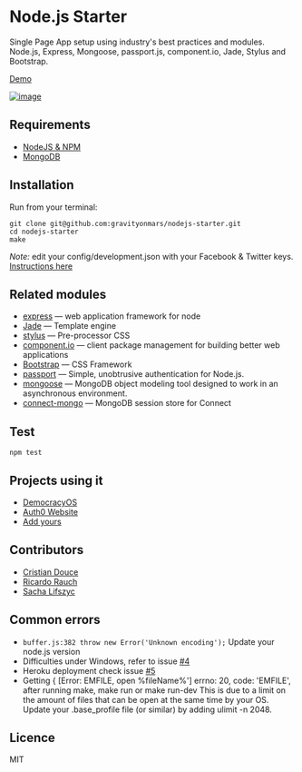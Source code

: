 # Node.js Starter
Single Page App setup using industry's best practices and modules.
Node.js, Express, Mongoose, passport.js, component.io, Jade, Stylus and Bootstrap.

[Demo](http://nodejs-starter.herokuapp.com)

[![image](https://i.cloudup.com/ls3TZxQeMb.png)](https://cloudup.com/c9m73vDrkZk)


## Requirements
* [NodeJS & NPM](http://nodejs.org/download)
* [MongoDB](http://www.mongodb.org/downloads)

## Installation

Run from your terminal:

    git clone git@github.com:gravityonmars/nodejs-starter.git
    cd nodejs-starter
    make 

*Note:* edit your config/development.json with your Facebook & Twitter keys. [Instructions here](https://cloudup.com/c41pFaKcMBu)

## Related modules
* [express](https://github.com/visionmedia/express) — web application framework for node
* [Jade](https://github.com/visionmedia/jade) — Template engine
* [stylus](https://github.com/visionmedia/stylus) — Pre-processor CSS
* [component.io](https://github.com/component/component) — client package management for building better web applications
* [Bootstrap](http://getbootstrap.com) — CSS Framework
* [passport](http://passportjs.org) — Simple, unobtrusive authentication for Node.js.
* [mongoose](http://mongoosejs.com/) — MongoDB object modeling tool designed to work in an asynchronous environment.
* [connect-mongo](https://github.com/kcbanner/connect-mongo) — MongoDB session store for Connect


## Test

    npm test

## Projects using it
* [DemocracyOS](http://github.com/DemocracyOS/app)
* [Auth0 Website](http://auth0.com)
* [Add yours](https://github.com/gravityonmars/nodejs-starter/edit/master/README.md)

## Contributors
* [Cristian Douce](http://twitter.com/cristiandouce)
* [Ricardo Rauch](http://twitter.com/gravityonmars)
* [Sacha Lifszyc](http://twitter.com/slifszyc)

## Common errors
* `buffer.js:382 throw new Error('Unknown encoding');`
  Update your node.js version
* Difficulties under Windows, refer to issue [#4](https://github.com/gravityonmars/nodejs-starter/issues/4)
* Heroku deployment check issue [#5](https://github.com/gravityonmars/nodejs-starter/issues/5)
* Getting { [Error: EMFILE, open %fileName%'] errno: 20, code: 'EMFILE', after running make, make run or make run-dev This is due to a limit on the amount of files that can be open at the same time by your OS. Update your .base_profile file (or similar) by adding ulimit -n 2048.

## Licence 
MIT
